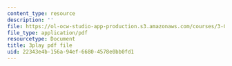 ```yaml
---
content_type: resource
description: ''
file: https://ol-ocw-studio-app-production.s3.amazonaws.com/courses/3-091sc-introduction-to-solid-state-chemistry-fall-2010/22343e4b156a94ef66804578e0bb0fd1_5l_S8WwBVnM.pdf
file_type: application/pdf
resourcetype: Document
title: 3play pdf file
uid: 22343e4b-156a-94ef-6680-4578e0bb0fd1
---
```

